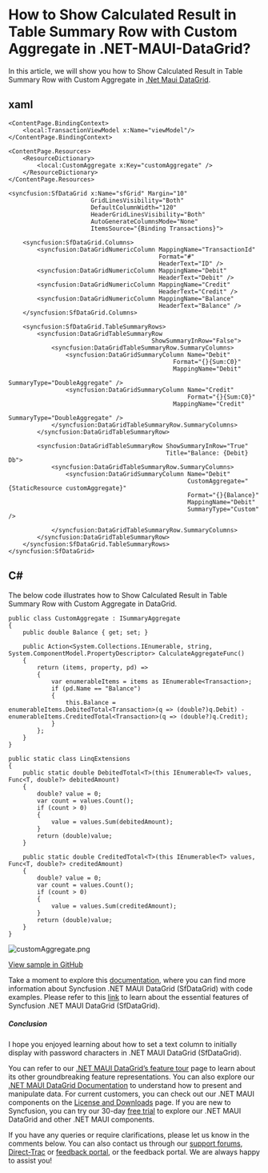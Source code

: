 # How to Show Calculated Result in Table Summary Row with Custom Aggregate in .NET-MAUI-DataGrid?
In this article, we will show you how to Show Calculated Result in Table Summary Row with Custom Aggregate in [.Net Maui DataGrid](https://www.syncfusion.com/maui-controls/maui-datagrid).

## xaml
```
<ContentPage.BindingContext>
    <local:TransactionViewModel x:Name="viewModel"/>
</ContentPage.BindingContext>

<ContentPage.Resources>
    <ResourceDictionary>
        <local:CustomAggregate x:Key="customAggregate" />
    </ResourceDictionary>
</ContentPage.Resources>

<syncfusion:SfDataGrid x:Name="sfGrid" Margin="10"
                       GridLinesVisibility="Both"
                       DefaultColumnWidth="120"
                       HeaderGridLinesVisibility="Both"
                       AutoGenerateColumnsMode="None"
                       ItemsSource="{Binding Transactions}">

    <syncfusion:SfDataGrid.Columns>
        <syncfusion:DataGridNumericColumn MappingName="TransactionId"
                                          Format="#"
                                          HeaderText="ID" />
        <syncfusion:DataGridNumericColumn MappingName="Debit"
                                          HeaderText="Debit" />
        <syncfusion:DataGridNumericColumn MappingName="Credit"
                                          HeaderText="Credit" />
        <syncfusion:DataGridNumericColumn MappingName="Balance"
                                          HeaderText="Balance" />
    </syncfusion:SfDataGrid.Columns>

    <syncfusion:SfDataGrid.TableSummaryRows>
        <syncfusion:DataGridTableSummaryRow 
                                        ShowSummaryInRow="False">
            <syncfusion:DataGridTableSummaryRow.SummaryColumns>
                <syncfusion:DataGridSummaryColumn Name="Debit"
                                              Format="{}{Sum:C0}"
                                              MappingName="Debit"
                                              SummaryType="DoubleAggregate" />
                <syncfusion:DataGridSummaryColumn Name="Credit"
                                                  Format="{}{Sum:C0}"
                                              MappingName="Credit"
                                                  SummaryType="DoubleAggregate" />
            </syncfusion:DataGridTableSummaryRow.SummaryColumns>
        </syncfusion:DataGridTableSummaryRow>
        
        <syncfusion:DataGridTableSummaryRow ShowSummaryInRow="True"
                                            Title="Balance: {Debit} Db">
            <syncfusion:DataGridTableSummaryRow.SummaryColumns>
                <syncfusion:DataGridSummaryColumn Name="Debit"
                                                  CustomAggregate="{StaticResource customAggregate}"
                                                  Format="{}{Balance}"
                                                  MappingName="Debit"
                                                  SummaryType="Custom" />

            </syncfusion:DataGridTableSummaryRow.SummaryColumns>
        </syncfusion:DataGridTableSummaryRow>
    </syncfusion:SfDataGrid.TableSummaryRows>
</syncfusion:SfDataGrid>
```

## C#
The below code illustrates how to Show Calculated Result in Table Summary Row with Custom Aggregate in DataGrid.
```
public class CustomAggregate : ISummaryAggregate
{
    public double Balance { get; set; }

    public Action<System.Collections.IEnumerable, string, System.ComponentModel.PropertyDescriptor> CalculateAggregateFunc()
    {
        return (items, property, pd) =>
        {
            var enumerableItems = items as IEnumerable<Transaction>;
            if (pd.Name == "Balance")
            {
                this.Balance = enumerableItems.DebitedTotal<Transaction>(q => (double?)q.Debit) - enumerableItems.CreditedTotal<Transaction>(q => (double?)q.Credit);
            }
        };
    }
}

public static class LinqExtensions
{
    public static double DebitedTotal<T>(this IEnumerable<T> values, Func<T, double?> debitedAmount)
    {
        double? value = 0;
        var count = values.Count();
        if (count > 0)
        {
            value = values.Sum(debitedAmount);
        }
        return (double)value;
    }

    public static double CreditedTotal<T>(this IEnumerable<T> values, Func<T, double?> creditedAmount)
    {
        double? value = 0;
        var count = values.Count();
        if (count > 0)
        {
            value = values.Sum(creditedAmount);
        }
        return (double)value;
    }
}
```

 ![customAggregate.png](https://support.syncfusion.com/kb/agent/attachment/inline?token=eyJhbGciOiJodHRwOi8vd3d3LnczLm9yZy8yMDAxLzA0L3htbGRzaWctbW9yZSNobWFjLXNoYTI1NiIsInR5cCI6IkpXVCJ9.eyJpZCI6IjI3OTM1Iiwib3JnaWQiOiIzIiwiaXNzIjoic3VwcG9ydC5zeW5jZnVzaW9uLmNvbSJ9.s5LhAQIq5Lugbb7zy32lq7a3-Sc08o3uAMukA4ug7qw)

[View sample in GitHub](https://github.com/SyncfusionExamples/How-to-Show-Calculated-Result-in-Table-Summary-Row-with-Custom-Aggregate-in-.NET-MAUI-DataGrid)

Take a moment to explore this [documentation](https://help.syncfusion.com/maui/datagrid/overview), where you can find more information about Syncfusion .NET MAUI DataGrid (SfDataGrid) with code examples. Please refer to this [link](https://www.syncfusion.com/maui-controls/maui-datagrid) to learn about the essential features of Syncfusion .NET MAUI DataGrid (SfDataGrid).
 
##### Conclusion
 
I hope you enjoyed learning about how to set a text column to initially display with password characters in .NET MAUI DataGrid (SfDataGrid).
 
You can refer to our [.NET MAUI DataGrid’s feature tour](https://www.syncfusion.com/maui-controls/maui-datagrid) page to learn about its other groundbreaking feature representations. You can also explore our [.NET MAUI DataGrid Documentation](https://help.syncfusion.com/maui/datagrid/getting-started) to understand how to present and manipulate data. 
For current customers, you can check out our .NET MAUI components on the [License and Downloads](https://www.syncfusion.com/sales/teamlicense) page. If you are new to Syncfusion, you can try our 30-day [free trial](https://www.syncfusion.com/downloads/maui) to explore our .NET MAUI DataGrid and other .NET MAUI components.
 
If you have any queries or require clarifications, please let us know in the comments below. You can also contact us through our [support forums](https://www.syncfusion.com/forums), [Direct-Trac](https://support.syncfusion.com/create) or [feedback portal](https://www.syncfusion.com/feedback/maui?control=sfdatagrid), or the feedback portal. We are always happy to assist you!
